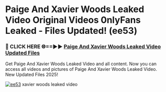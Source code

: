 # Paige And Xavier Woods Leaked Video Original Videos 0nlyFans Leaked - Files Updated! (ee53)

<h3>🔴 CLICK HERE 🌐==►► <a href="https://tinyurl.com/x26r9saj" rel="nofollow">Paige And Xavier Woods Leaked Video Updated Files</a></h3>

Get Paige And Xavier Woods Leaked Video and all content. Now you can access all videos and pictures of Paige And Xavier Woods Leaked Video. New Updated Files 2025!

[![ee53](https://i.imgur.com/LkgZPqh.gif)](https://tinyurl.com/x26r9saj)
xavier woods leaked video